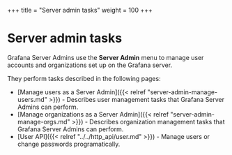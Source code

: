 +++
title = "Server admin tasks"
weight = 100
+++

# Server admin tasks

Grafana Server Admins use the **Server Admin** menu to manage user accounts and organizations set up on the Grafana server.

They perform tasks described in the following pages:

- [Manage users as a Server Admin]({{< relref "server-admin-manage-users.md" >}}) - Describes user management tasks that Grafana Server Admins can perform.
- [Manage organizations as a Server Admin]({{< relref "server-admin-manage-orgs.md" >}}) - Describes organization management tasks that Grafana Server Admins can perform.
- [User API]({{< relref "../../http_api/user.md" >}}) - Manage users or change passwords programatically.
